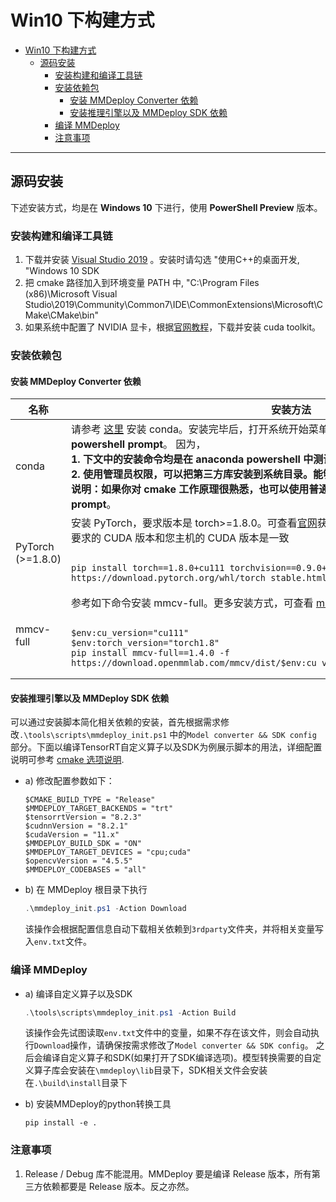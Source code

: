 # Win10 下构建方式

- [Win10 下构建方式](#win10-下构建方式)
  - [源码安装](#源码安装)
    - [安装构建和编译工具链](#安装构建和编译工具链)
    - [安装依赖包](#安装依赖包)
      - [安装 MMDeploy Converter 依赖](#安装-mmdeploy-converter-依赖)
      - [安装推理引擎以及 MMDeploy SDK 依赖](#安装推理引擎以及-mmdeploy-sdk-依赖)
    - [编译 MMDeploy](#编译-mmdeploy)
    - [注意事项](#注意事项)

______________________________________________________________________

## 源码安装

下述安装方式，均是在 **Windows 10** 下进行，使用 **PowerShell Preview** 版本。

### 安装构建和编译工具链

1. 下载并安装 [Visual Studio 2019](https://visualstudio.microsoft.com) 。安装时请勾选 "使用C++的桌面开发, "Windows 10 SDK <br>
2. 把 cmake 路径加入到环境变量 PATH 中, "C:\\Program Files (x86)\\Microsoft Visual Studio\\2019\\Community\\Common7\\IDE\\CommonExtensions\\Microsoft\\CMake\\CMake\\bin" <br>
3. 如果系统中配置了 NVIDIA 显卡，根据[官网教程](https://developer.nvidia.com\/cuda-downloads)，下载并安装 cuda toolkit。<br>

### 安装依赖包

#### 安装 MMDeploy Converter 依赖

<table class="docutils">
<thead>
  <tr>
    <th>名称 </th>
    <th>安装方法 </th>
  </tr>
</thead>
<tbody>
  <tr>
    <td>conda </td>
    <td>请参考 <a href="https://docs.conda.io/projects/conda/en/latest/user-guide/install/index.html">这里</a> 安装 conda。安装完毕后，打开系统开始菜单，<b>以管理员的身份打开 anaconda powershell prompt</b>。 因为，<br>
<b>1. 下文中的安装命令均是在 anaconda powershell 中测试验证的。</b><br>
<b>2. 使用管理员权限，可以把第三方库安装到系统目录。能够简化 MMDeploy 编译命令。</b><br>
<b>说明：如果你对 cmake 工作原理很熟悉，也可以使用普通用户权限打开 anaconda powershell prompt</b>。
</td>
  </tr>
  <tr>
    <td>PyTorch <br>(>=1.8.0) </td>
    <td> 安装 PyTorch，要求版本是 torch>=1.8.0。可查看<a href="https://pytorch.org/">官网</a>获取更多详细的安装教程。请确保 PyTorch 要求的 CUDA 版本和您主机的 CUDA 版本是一致<br>
<pre><code>
pip install torch==1.8.0+cu111 torchvision==0.9.0+cu111 torchaudio==0.8.0 -f https://download.pytorch.org/whl/torch_stable.html
</code></pre>
    </td>
  </tr>
  <tr>
    <td>mmcv-full </td>
    <td>参考如下命令安装 mmcv-full。更多安装方式，可查看 <a href="https://github.com/open-mmlab/mmcv">mmcv 官网</a><br>
<pre><code>
$env:cu_version="cu111"
$env:torch_version="torch1.8"
pip install mmcv-full==1.4.0 -f https://download.openmmlab.com/mmcv/dist/$env:cu_version/$env:torch_version/index.html
</code></pre>
    </td>
  </tr>
</tbody>
</table>

#### 安装推理引擎以及 MMDeploy SDK 依赖

可以通过安装脚本简化相关依赖的安装，首先根据需求修改`.\tools\scripts\mmdeploy_init.ps1` 中的`Model converter && SDK config` 部分。下面以编译TensorRT自定义算子以及SDK为例展示脚本的用法，详细配置说明可参考 [cmake 选项说明](./cmake_option.md).

- a) 修改配置参数如下：
  ```
  $CMAKE_BUILD_TYPE = "Release"
  $MMDEPLOY_TARGET_BACKENDS = "trt"
  $tensorrtVersion = "8.2.3"
  $cudnnVersion = "8.2.1"
  $cudaVersion = "11.x"
  $MMDEPLOY_BUILD_SDK = "ON"
  $MMDEPLOY_TARGET_DEVICES = "cpu;cuda"
  $opencvVersion = "4.5.5"
  $MMDEPLOY_CODEBASES = "all"
  ```
- b) 在 MMDeploy 根目录下执行
  ```powershell
  .\mmdeploy_init.ps1 -Action Download
  ```
  该操作会根据配置信息自动下载相关依赖到`3rdparty`文件夹，并将相关变量写入`env.txt`文件。

### 编译 MMDeploy

- a) 编译自定义算子以及SDK

  ```powershell
  .\tools\scripts\mmdeploy_init.ps1 -Action Build
  ```

  该操作会先试图读取`env.txt`文件中的变量，如果不存在该文件，则会自动执行`Download`操作，请确保按需求修改了`Model converter && SDK config`。
  之后会编译自定义算子和SDK(如果打开了SDK编译选项)。模型转换需要的自定义算子库会安装在`\mmdeploy\lib`目录下，SDK相关文件会安装在`.\build\install`目录下

- b) 安装MMDeploy的python转换工具

  ```
  pip install -e .
  ```

### 注意事项

1. Release / Debug 库不能混用。MMDeploy 要是编译 Release 版本，所有第三方依赖都要是 Release 版本。反之亦然。
